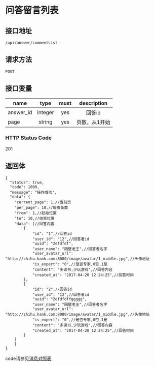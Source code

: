 # 问答留言列表

## 接口地址

`/api/answer/commentList`

## 请求方法

```POST ```

## 接口变量

| name     | type     | must     | description |
|----------|:--------:|:--------:|:--------:|
| answer_id  | integer   | yes      | 回答id   |
| page   | string   | yes     | 页数，从1开始 |

### HTTP Status Code

201

## 返回体

```json5
{
  "status": true,
  "code": 1000,
  "message": "操作成功",
  "data": {
    "current_page": 1,//当前页
    "per_page": 10,//每页条数
    "from": 1,//起始位置
    "to": 10,//结束位置
    "data": [//回答内容
        {
            "id": "1",//回答id
            "user_id": "12",//回答者id
            "uuid": "2efdfdf",
            "user_name": "隔壁老王",//回答者名字
            "user_avatar_url": "http://zhihu.hank.com:8080/image/avatar/1_middle.jpg",//头像地址
            "is_expert": "0",//是否专家,0否,1是
            "content": "多读书,少玩游戏",//回答内容
            "created_at": "2017-04-20 12:24:25",//回答时间
        },
        {
            "id": "2",//回答id
            "user_id": "12",//回答者id
            "uuid": "2efdfdffggggg",
            "user_name": "隔壁老王",//回答者名字
            "user_avatar_url": "http://zhihu.hank.com:8080/image/avatar/1_middle.jpg",//头像地址
            "is_expert": "0",//是否专家,0否,1是
            "content": "多读书,少玩游戏",//回答内容
            "created_at": "2017-04-20 12:24:25",//回答时间
        }
    ]
    }
}
``` 

code请参见[消息对照表](消息对照表.md)
